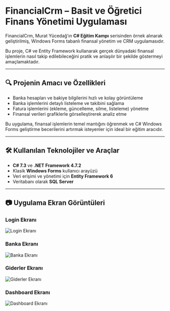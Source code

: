 # FinancialCrm – Basit ve Öğretici Finans Yönetimi Uygulaması

FinancialCrm, Murat Yücedağ’ın **C# Eğitim Kampı** serisinden örnek alınarak geliştirilmiş, Windows Forms tabanlı finansal yönetim ve CRM uygulamasıdır.

Bu proje, C# ve Entity Framework kullanarak gerçek dünyadaki finansal işlemlerin nasıl takip edilebileceğini pratik ve anlaşılır bir şekilde göstermeyi amaçlamaktadır.

---

## 🔍 Projenin Amacı ve Özellikleri

- Banka hesapları ve bakiye bilgilerini hızlı ve kolay görüntüleme  
- Banka işlemlerini detaylı listeleme ve takibini sağlama  
- Fatura işlemlerini (ekleme, güncelleme, silme, listeleme) yönetme  
- Finansal verileri grafiklerle görselleştirerek analiz etme  

Bu uygulama, finansal işlemlerin temel mantığını öğrenmek ve C# Windows Forms geliştirme becerilerini artırmak isteyenler için ideal bir eğitim aracıdır.

---

## 🛠️ Kullanılan Teknolojiler ve Araçlar

- **C# 7.3** ve **.NET Framework 4.7.2**  
- Klasik **Windows Forms** kullanıcı arayüzü  
- Veri erişimi ve yönetimi için **Entity Framework 6**  
- Veritabanı olarak **SQL Server**

---

## 📷 Uygulama Ekran Görüntüleri

### Login Ekranı  
![Login Ekranı](https://github.com/user-attachments/assets/ae03c1e3-675f-424a-8bb6-91a3320d1939)

### Banka Ekranı  
![Banka Ekranı](https://github.com/user-attachments/assets/16e46208-3000-4fdf-8197-20763d3ac888)

### Giderler Ekranı  
![Giderler Ekranı](https://github.com/user-attachments/assets/1724e981-61ba-4700-ab51-a57bd0eae7f2)

### Dashboard Ekranı  
![Dashboard Ekranı](https://github.com/user-attachments/assets/c91bdf1f-3aad-4647-85cf-0d961349d644)
